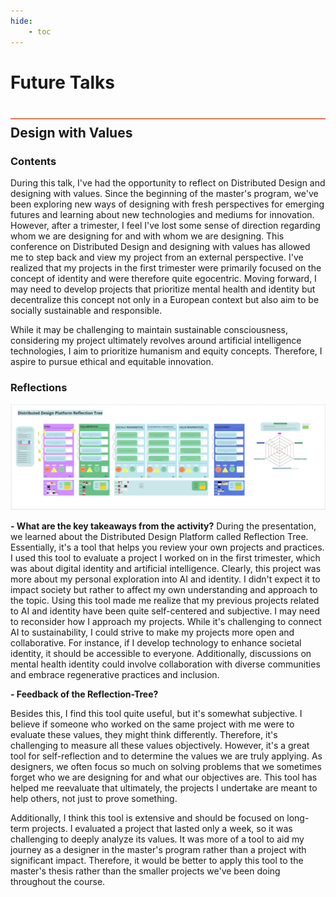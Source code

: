 ```yaml
---
hide:
    - toc
---
```


# Future Talks
<div style="height:2px; background-color: #E17858; margin-top: 40px; margin-bottom: -20px;"></div>

## Design with Values

###  Contents
During this talk, I've had the opportunity to reflect on Distributed Design and designing with values. Since the beginning of the master's program, we've been exploring new ways of designing with fresh perspectives for emerging futures and learning about new technologies and mediums for innovation. However, after a trimester, I feel I've lost some sense of direction regarding whom we are designing for and with whom we are designing. This conference on Distributed Design and designing with values has allowed me to step back and view my project from an external perspective. I've realized that my projects in the first trimester were primarily focused on the concept of identity and were therefore quite egocentric. Moving forward, I may need to develop projects that prioritize mental health and identity but decentralize this concept not only in a European context but also aim to be socially sustainable and responsible.

While it may be challenging to maintain sustainable consciousness, considering my project ultimately revolves around artificial intelligence technologies, I aim to prioritize humanism and equity concepts. Therefore, I aspire to pursue ethical and equitable innovation.

###  Reflections
![](../../images/term2\FutureTalks\Tree.png)

**- What are the key takeaways from the activity?**
During the presentation, we learned about the Distributed Design Platform called Reflection Tree. Essentially, it's a tool that helps you review your own projects and practices. I used this tool to evaluate a project I worked on in the first trimester, which was about digital identity and artificial intelligence. Clearly, this project was more about my personal exploration into AI and identity. I didn't expect it to impact society but rather to affect my own understanding and approach to the topic. Using this tool made me realize that my previous projects related to AI and identity have been quite self-centered and subjective. I may need to reconsider how I approach my projects. While it's challenging to connect AI to sustainability, I could strive to make my projects more open and collaborative. For instance, if I develop technology to enhance societal identity, it should be accessible to everyone. Additionally, discussions on mental health identity could involve collaboration with diverse communities and embrace regenerative practices and inclusion.

**- Feedback of  the Reflection-Tree?**

Besides this, I find this tool quite useful, but it's somewhat subjective. I believe if someone who worked on the same project with me were to evaluate these values, they might think differently. Therefore, it's challenging to measure all these values objectively. However, it's a great tool for self-reflection and to determine the values we are truly applying. As designers, we often focus so much on solving problems that we sometimes forget who we are designing for and what our objectives are. This tool has helped me reevaluate that ultimately, the projects I undertake are meant to help others, not just to prove something.

Additionally, I think this tool is extensive and should be focused on long-term projects. I evaluated a project that lasted only a week, so it was challenging to deeply analyze its values. It was more of a tool to aid my journey as a designer in the master's program rather than a project with significant impact. Therefore, it would be better to apply this tool to the master's thesis rather than the smaller projects we've been doing throughout the course.